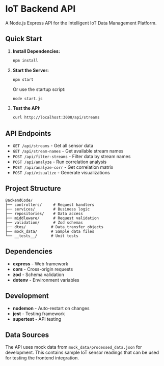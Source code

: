 # IoT Backend API

A Node.js Express API for the Intelligent IoT Data Management Platform.

## Quick Start

1. **Install Dependencies:**
   ```bash
   npm install
   ```

2. **Start the Server:**
   ```bash
   npm start
   ```
   Or use the startup script:
   ```bash
   node start.js
   ```

3. **Test the API:**
   ```bash
   curl http://localhost:3000/api/streams
   ```

## API Endpoints

- `GET /api/streams` - Get all sensor data
- `GET /api/stream-names` - Get available stream names  
- `POST /api/filter-streams` - Filter data by stream names
- `POST /api/analyze` - Run correlation analysis
- `POST /api/analyze-corr` - Get correlation matrix
- `POST /api/visualize` - Generate visualizations

## Project Structure

```
BackendCode/
├── controllers/     # Request handlers
├── services/        # Business logic
├── repositories/    # Data access
├── middleware/      # Request validation
├── validation/      # Zod schemas
├── dtos/           # Data transfer objects
├── mock_data/      # Sample data files
└── __tests__/      # Unit tests
```

## Dependencies

- **express** - Web framework
- **cors** - Cross-origin requests
- **zod** - Schema validation
- **dotenv** - Environment variables

## Development

- **nodemon** - Auto-restart on changes
- **jest** - Testing framework
- **supertest** - API testing

## Data Sources

The API uses mock data from `mock_data/processed_data.json` for development. This contains sample IoT sensor readings that can be used for testing the frontend integration.
